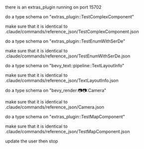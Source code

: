 there is an extras_plugin running on port 15702

do a type schema on "extras_plugin::TestComplexComponent"

make sure that it is identical to .claude/commands/reference_json/TestComplexComponent.json

do a type schema on "extras_plugin::TestEnumWithSerDe"

make sure that it is identical to .claude/commands/reference_json/TestEnumWithSerDe.json

do a type schema on "bevy_text::pipeline::TextLayoutInfo"

make sure that it is identical to .claude/commands/reference_json/TextLayoutInfo.json

do a type schema on "bevy_render::camera::camera::Camera"

make sure that it is identical to .claude/commands/reference_json/Camera.json

do a type schema on "extras_plugin::TestMapComponent"

make sure that it is identical to .claude/commands/reference_json/TestMapComponent.json

update the user then stop
